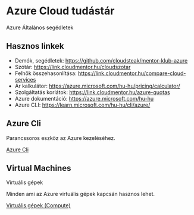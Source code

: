 # Azure Cloud tudástár

Azure Általános segédletek



## Hasznos linkek

- Demók, segédletek: https://github.com/cloudsteak/mentor-klub-azure 
- Szótár: https://link.cloudmentor.hu/cloudszotar
- Felhők összehasonlítása: https://link.cloudmentor.hu/compare-cloud-services
- Ár kalkulátor: https://azure.microsoft.com/hu-hu/pricing/calculator/
- Szolgáltatás korlátok: https://link.cloudmentor.hu/azure-quotas
- Azure dokumentáció: https://azure.microsoft.com/hu-hu
- Azure CLI: https://learn.microsoft.com/hu-hu/cli/azure/


## Azure Cli

Parancssoros eszköz az Azure kezeléséhez.

[Azure Cli](cli.md)



## Virtual Machines
Virtuális gépek

Minden ami az Azure virtuális gépek kapcsán hasznos lehet. 

[Virtuális gépek (Compute)](compute.md)

